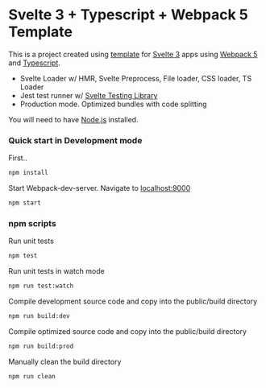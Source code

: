 # Svelte 3 + Typescript + Webpack 5 Template 

This is a project created using [template](https://github.com/sonyseng/svelte-webpack-template) for [Svelte 3](https://svelte.dev) apps using [Webpack 5](https://webpack.js.org/) and 
[Typescript](https://www.typescriptlang.org/). 

* Svelte Loader w/ HMR, Svelte Preprocess, File loader, CSS loader, TS Loader
* Jest test runner w/ [Svelte Testing Library](https://github.com/testing-library/svelte-testing-library)
* Production mode. Optimized bundles with code splitting

You will need to have [Node.js](https://nodejs.org) installed.

### Quick start in Development mode 
First..
```bash
npm install
```

Start Webpack-dev-server. Navigate to [localhost:9000](http://localhost:9000) 
```bash
npm start
```

### npm scripts

Run unit tests
```bash
npm test
```

Run unit tests in watch mode
```bash
npm run test:watch
```

Compile development source code and copy into the public/build directory
```bash
npm run build:dev
```

Compile optimized source code and copy into the public/build directory
```bash
npm run build:prod
```

Manually clean the build directory
```bash
npm run clean
```
